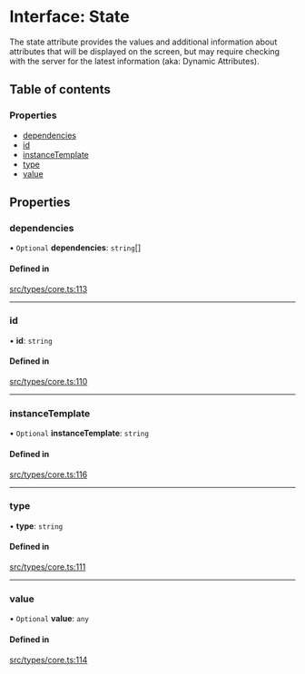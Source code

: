 # Interface: State

The state attribute provides the values and additional information about attributes that will be displayed on the screen, but may require checking with the server for the latest information (aka: Dynamic Attributes).

## Table of contents

### Properties

- [dependencies](../wiki/State#dependencies)
- [id](../wiki/State#id)
- [instanceTemplate](../wiki/State#instancetemplate)
- [type](../wiki/State#type)
- [value](../wiki/State#value)

## Properties

### dependencies

• `Optional` **dependencies**: `string`[]

#### Defined in

[src/types/core.ts:113](https://github.com/decisively-io/interview-sdk/blob/d46fabdc06b3374be895c52fe9624c00f5646b37/src/types/core.ts#L113)

___

### id

• **id**: `string`

#### Defined in

[src/types/core.ts:110](https://github.com/decisively-io/interview-sdk/blob/d46fabdc06b3374be895c52fe9624c00f5646b37/src/types/core.ts#L110)

___

### instanceTemplate

• `Optional` **instanceTemplate**: `string`

#### Defined in

[src/types/core.ts:116](https://github.com/decisively-io/interview-sdk/blob/d46fabdc06b3374be895c52fe9624c00f5646b37/src/types/core.ts#L116)

___

### type

• **type**: `string`

#### Defined in

[src/types/core.ts:111](https://github.com/decisively-io/interview-sdk/blob/d46fabdc06b3374be895c52fe9624c00f5646b37/src/types/core.ts#L111)

___

### value

• `Optional` **value**: `any`

#### Defined in

[src/types/core.ts:114](https://github.com/decisively-io/interview-sdk/blob/d46fabdc06b3374be895c52fe9624c00f5646b37/src/types/core.ts#L114)
